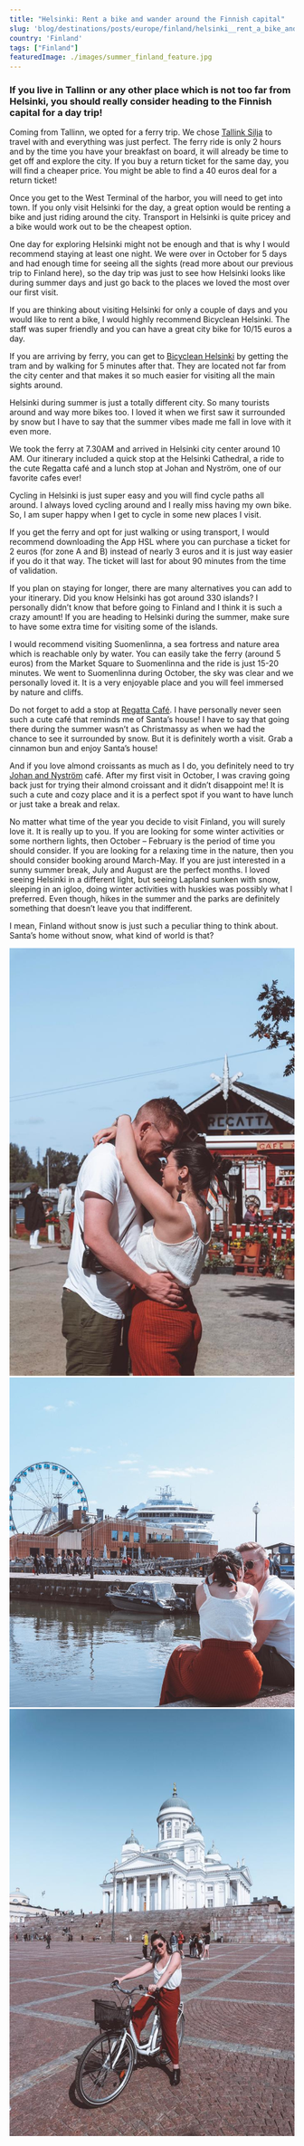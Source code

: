 ```yaml
---
title: "Helsinki: Rent a bike and wander around the Finnish capital"
slug: 'blog/destinations/posts/europe/finland/helsinki__rent_a_bike_and_wander_around_the_finish_capital/'
country: 'Finland'
tags: ["Finland"]
featuredImage: ./images/summer_finland_feature.jpg
---
```


<div class='post-text'>

### If you live in Tallinn or any other place which is not too far from Helsinki, you should really consider heading to the Finnish capital for a day trip!

Coming from Tallinn, we opted for a ferry trip. We chose <a href="https://www.tallinksilja.com/book-a-cruise" target="_blank" rel="noopener noreferrer">Tallink Silja</a> to travel with and everything was just perfect. The ferry ride is only 2 hours and by the time you have your breakfast on board, it will already be time to get off and explore the city. If you buy a return ticket for the same day, you will find a cheaper price. You might be able to find a 40 euros deal for a return ticket!

Once you get to the West Terminal of the harbor, you will need to get into town. If you only visit Helsinki for the day, a great option would be renting a bike and just riding around the city. Transport in Helsinki is quite pricey and a bike would work out to be the cheapest option.

One day for exploring Helsinki might not be enough and that is why I would recommend staying at least one night. We were over in October for 5 days and had enough time for seeing all the sights (read more about our previous trip to Finland here), so the day trip was just to see how Helsinki looks like during summer days and just go back to the places we loved the most over our first visit. 

If you are thinking about visiting Helsinki for only a couple of days and you would like to rent a bike, I would highly recommend Bicyclean Helsinki. The staff was super friendly and you can have a great city bike for 10/15 euros a day. 

If you are arriving by ferry, you can get to <a href="https://bicycleanhelsinki.com/" target="_blank" rel="noopener noreferrer">Bicyclean Helsinki</a> by getting the tram and by walking for 5 minutes after that. They are located not far from the city center and that makes it so much easier for visiting all the main sights around.

Helsinki during summer is just a totally different city. So many tourists around and way more bikes too. I loved it when we first saw it surrounded by snow but I have to say that the summer vibes made me fall in love with it even more. 

We took the ferry at 7.30AM and arrived in Helsinki city center around 10 AM. Our itinerary included a quick stop at the Helsinki Cathedral, a ride to the cute Regatta café and a lunch stop at Johan and Nyström, one of our favorite cafes ever! 

Cycling in Helsinki is just super easy and you will find cycle paths all around. I always loved cycling around and I really miss having my own bike. So, I am super happy when I get to cycle in some new places I visit.

If you get the ferry and opt for just walking or using transport, I would recommend downloading the App HSL where you can purchase a ticket for 2 euros (for zone A and B) instead of nearly 3 euros and it is just way easier if you do it that way. The ticket will last for about 90 minutes from the time of validation. 

If you plan on staying for longer, there are many alternatives you can add to your itinerary. Did you know Helsinki has got around 330 islands? I personally didn’t know that before going to Finland and I think it is such a crazy amount! If you are heading to Helsinki during the summer, make sure to have some extra time for visiting some of the islands.

I would recommend visiting Suomenlinna, a sea fortress and nature area which is reachable only by water. You can easily take the ferry (around 5 euros) from the Market Square to Suomenlinna and the ride is just 15-20 minutes. We went to Suomenlinna during October, the sky was clear and we personally loved it. It is a very enjoyable place and you will feel immersed by nature and cliffs.

Do not forget to add a stop at <a href="http://caferegatta.fi/" target="_blank" rel="noopener noreferrer">Regatta Café</a>. I have personally never seen such a cute café that reminds me of Santa’s house! I have to say that going there during the summer wasn’t as Christmassy as when we had the chance to see it surrounded by snow. But it is definitely worth a visit. Grab a cinnamon bun and enjoy Santa’s house!

And if you love almond croissants as much as I do, you definitely need to try <a href="https://www.facebook.com/johanochnystrom/" target="_blank" rel="noopener noreferrer">Johan and Nyström</a> café. After my first visit in October, I was craving going back just for trying their almond croissant and it didn’t disappoint me! It is such a cute and cozy place and it is a perfect spot if you want to have lunch or just take a break and relax.

No matter what time of the year you decide to visit Finland, you will surely love it. It is really up to you. If you are looking for some winter activities or some northern lights, then October – February is the period of time you should consider. If you are looking for a relaxing time in the nature, then you should consider booking around March-May. If you are just interested in a sunny summer break, July and August are the perfect months. I loved seeing Helsinki in a different light, but seeing Lapland sunken with snow, sleeping in an igloo, doing winter activities with huskies was possibly what I preferred. Even though, hikes in the summer and the parks are definitely something that doesn’t leave you that indifferent.

I mean, Finland without snow is just such a peculiar thing to think about. Santa’s home without snow, what kind of world is that?

</div>

<div class='post-images'>

![Image](./images/summer_finland_01.jpg)
![Image](./images/summer_finland_02.jpg)
![Image](./images/summer_finland_03.jpg)

</div>